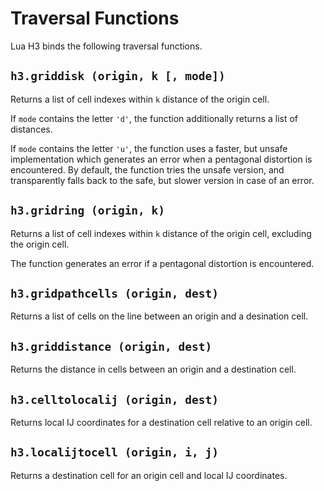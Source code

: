 # Traversal Functions

Lua H3 binds the following traversal functions.


## `h3.griddisk (origin, k [, mode])`

Returns a list of cell indexes within `k` distance of the origin cell.

If `mode` contains the letter `'d'`, the function additionally returns a list of distances.

If `mode` contains the letter `'u'`, the function uses a faster, but unsafe implementation
which generates an error when a pentagonal distortion is encountered. By default, the function
tries the unsafe version, and transparently falls back to the safe, but slower version in case of
an error.


## `h3.gridring (origin, k)`

Returns a list of cell indexes within `k` distance of the origin cell, excluding the origin cell.

The function generates an error if a pentagonal distortion is encountered.


## `h3.gridpathcells (origin, dest)`

Returns a list of cells on the line between an origin and a desination cell.


## `h3.griddistance (origin, dest)`

Returns the distance in cells between an origin and a destination cell.


## `h3.celltolocalij (origin, dest)`

Returns local IJ coordinates for a destination cell relative to an origin cell.


## `h3.localijtocell (origin, i, j)`

Returns a destination cell for an origin cell and local IJ coordinates.
